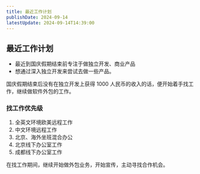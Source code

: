 ```yaml
---
title: 最近工作计划
publishDate: 2024-09-14
latestUpdate: 2024-09-14T14:39:00
---
```


## 最近工作计划

- 最近到国庆假期结束前专注于做独立开发、商业产品
- 想通过深入独立开发来尝试去做一些产品。

国庆假期结束后没有在独立开发上获得 1000 人民币的收入的话，便开始着手找工作，继续做软件外包的工作。

### 找工作优先级

1. 全英文环境欧美远程工作
2. 中文环境远程工作
3. 北京、海外坐班混合办公
4. 北京线下办公室工作
5. 成都线下办公室工作

在找工作期间，继续开始做外包业务，开始宣传，主动寻找合作机会。

